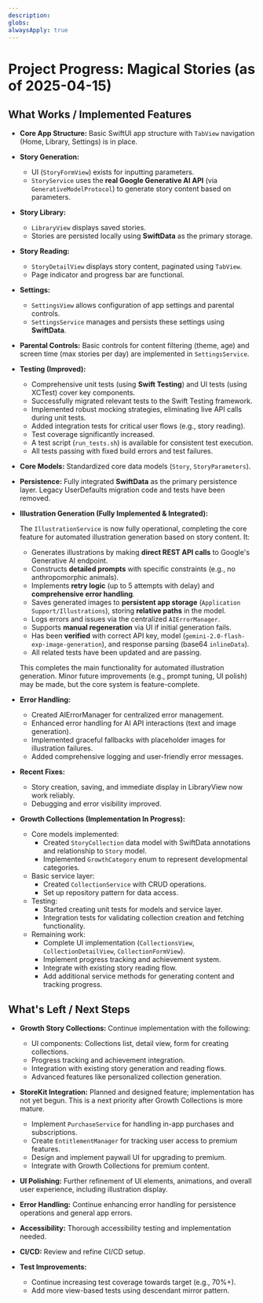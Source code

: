 ```yaml
---
description: 
globs: 
alwaysApply: true
---
```

# Project Progress: Magical Stories (as of 2025-04-15)

## What Works / Implemented Features

-   **Core App Structure:** Basic SwiftUI app structure with `TabView` navigation (Home, Library, Settings) is in place.
-   **Story Generation:**
    -   UI (`StoryFormView`) exists for inputting parameters.
    -   `StoryService` uses the **real Google Generative AI API** (via `GenerativeModelProtocol`) to generate story content based on parameters.
-   **Story Library:**
    -   `LibraryView` displays saved stories.
    -   Stories are persisted locally using **SwiftData** as the primary storage.
-   **Story Reading:**
    -   `StoryDetailView` displays story content, paginated using `TabView`.
    -   Page indicator and progress bar are functional.
-   **Settings:**
    -   `SettingsView` allows configuration of app settings and parental controls.
    -   `SettingsService` manages and persists these settings using **SwiftData**.
-   **Parental Controls:** Basic controls for content filtering (theme, age) and screen time (max stories per day) are implemented in `SettingsService`.
-   **Testing (Improved):**
    -   Comprehensive unit tests (using **Swift Testing**) and UI tests (using XCTest) cover key components.
    -   Successfully migrated relevant tests to the Swift Testing framework.
    -   Implemented robust mocking strategies, eliminating live API calls during unit tests.
    -   Added integration tests for critical user flows (e.g., story reading).
    -   Test coverage significantly increased.
    -   A test script (`run_tests.sh`) is available for consistent test execution.
    -   All tests passing with fixed build errors and test failures.
-   **Core Models:** Standardized core data models (`Story`, `StoryParameters`).
-   **Persistence:** Fully integrated **SwiftData** as the primary persistence layer. Legacy UserDefaults migration code and tests have been removed.
-   **Illustration Generation (Fully Implemented & Integrated):**

    The `IllustrationService` is now fully operational, completing the core feature for automated illustration generation based on story content. It:

    *   Generates illustrations by making **direct REST API calls** to Google's Generative AI endpoint.
    *   Constructs **detailed prompts** with specific constraints (e.g., no anthropomorphic animals).
    *   Implements **retry logic** (up to 5 attempts with delay) and **comprehensive error handling**.
    *   Saves generated images to **persistent app storage** (`Application Support/Illustrations`), storing **relative paths** in the model.
    *   Logs errors and issues via the centralized `AIErrorManager`.
    *   Supports **manual regeneration** via UI if initial generation fails.
    *   Has been **verified** with correct API key, model (`gemini-2.0-flash-exp-image-generation`), and response parsing (base64 `inlineData`).
    *   All related tests have been updated and are passing.

    This completes the main functionality for automated illustration generation. Minor future improvements (e.g., prompt tuning, UI polish) may be made, but the core system is feature-complete.

-   **Error Handling:**
    *   Created AIErrorManager for centralized error management.
    *   Enhanced error handling for AI API interactions (text and image generation).
    *   Implemented graceful fallbacks with placeholder images for illustration failures.
    *   Added comprehensive logging and user-friendly error messages.

-   **Recent Fixes:**
    *   Story creation, saving, and immediate display in LibraryView now work reliably.
    *   Debugging and error visibility improved.

-   **Growth Collections (Implementation In Progress):**
    *   Core models implemented:
        *   Created `StoryCollection` data model with SwiftData annotations and relationship to `Story` model.
        *   Implemented `GrowthCategory` enum to represent developmental categories.
    *   Basic service layer:
        *   Created `CollectionService` with CRUD operations.
        *   Set up repository pattern for data access.
    *   Testing:
        *   Started creating unit tests for models and service layer.
        *   Integration tests for validating collection creation and fetching functionality.
    *   Remaining work:
        *   Complete UI implementation (`CollectionsView`, `CollectionDetailView`, `CollectionFormView`).
        *   Implement progress tracking and achievement system.
        *   Integrate with existing story reading flow.
        *   Add additional service methods for generating content and tracking progress.

## What's Left / Next Steps

-   **Growth Story Collections:** Continue implementation with the following:
    *   UI components: Collections list, detail view, form for creating collections.
    *   Progress tracking and achievement integration.
    *   Integration with existing story generation and reading flows.
    *   Advanced features like personalized collection generation.

-   **StoreKit Integration:** Planned and designed feature; implementation has not yet begun. This is a next priority after Growth Collections is more mature.
    *   Implement `PurchaseService` for handling in-app purchases and subscriptions.
    *   Create `EntitlementManager` for tracking user access to premium features.
    *   Design and implement paywall UI for upgrading to premium.
    *   Integrate with Growth Collections for premium content.

-   **UI Polishing:** Further refinement of UI elements, animations, and overall user experience, including illustration display.

-   **Error Handling:** Continue enhancing error handling for persistence operations and general app errors.

-   **Accessibility:** Thorough accessibility testing and implementation needed.

-   **CI/CD:** Review and refine CI/CD setup.

-   **Test Improvements:**
    *   Continue increasing test coverage towards target (e.g., 70%+).
    *   Add more view-based tests using descendant mirror pattern.
